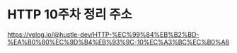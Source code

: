 # HTTP 10주차 정리 주소

https://velog.io/@hustle-dev/HTTP-%EC%99%84%EB%B2%BD-%EA%B0%80%EC%9D%B4%EB%93%9C-10%EC%A3%BC%EC%B0%A8
